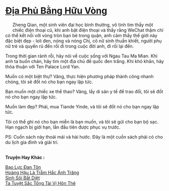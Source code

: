 <a href="https://truyentiki.com/dia-phu-bang-huu-vong.33511/" title="Địa Phủ Bằng Hữu Vòng"><h1>Địa Phủ Bằng Hữu Vòng</h1></a><div style="display:table"><img align="right" style="float: left; padding: 10px;" src="https://truyentiki.com/images/story/200x260/dia-phu-bang-huu-vong-1591199503.jpg" alt="">Zheng Qian, một sinh viên đại học bình thường, vô tình tìm thấy một chiếc điện thoại cũ, khi anh bật điện thoại và thấy rằng WeChat thậm chí có thể kết nối với vòng tròn bạn bè trong quận, anh cảm thấy thế giới này đặc biệt đẹp - loli đen, nóng và nóng Chị, cô nữ sinh thuần khiết, người phụ nữ trẻ và quyến rũ đến rồi đi trong cuộc đời anh, đi rồi lại đến. <p></p> Trong thời gian rảnh rỗi, hãy nói về cuộc sống với Ngau Tau Ma Mian. Khi anh ta buồn chán, hãy tìm một địa chủ đế quốc đen trắng. Khi khó khăn, hãy thỏa thuận với Ten Palace Lord Yan. <p></p> Muốn có một biệt thự? Vâng, thực hiện phương pháp thành công nhanh chóng, tôi sẽ đốt nó cho bạn ngay lập tức. <p></p> Bạn muốn một chiếc xe thể thao? Vâng, lấy di sản y tế để trao đổi, tôi sẽ đốt nó cho bạn ngay lập tức. <p></p> Muốn làm đẹp? Phải, mua Tiande Yinde, và tôi sẽ đốt nó cho bạn ngay lập tức. <p></p> Tôi có thể ghi nó cho bạn miễn là bạn muốn, và tôi sẽ gửi cho bạn bộ sạc. Hạn ngạch bị giới hạn, lần đầu tiên được phục vụ trước. <p></p> PS: Cuốn sách này thoải mái và hài hước. Đây là một cuốn sách phải có cho du lịch gia đình và giải trí.</div><p><br><b>Truyện Hay Khác :</b></p><a href="https://truyentiki.com/bao-luc-dan-ton.33510/" alt="Bạo Lực Đan Tôn">Bạo Lực Đan Tôn</a><br/><a href="https://github.com/nownovels/top500/tree/master/truyenhay/33632/" alt="Hoàng Hậu Là Trẫm Hắc Ánh Trăng">Hoàng Hậu Là Trẫm Hắc Ánh Trăng</a><br/><a href="https://github.com/nownovels/top500/tree/master/truyenhay/33531/" alt="Sinh Sôi Bất Diệt">Sinh Sôi Bất Diệt</a><br/><a href="https://github.com/nownovels/top500/tree/master/truyenhay/33516/" alt="Ta Tuyệt Sắc Tổng Tài Vị Hôn Thê">Ta Tuyệt Sắc Tổng Tài Vị Hôn Thê</a><br/>